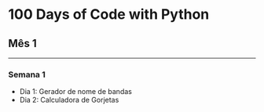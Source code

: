 # 100 Days of Code with Python

## Mês 1
---
### Semana 1
- Dia 1: Gerador de nome de bandas
- Dia 2: Calculadora de Gorjetas
